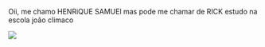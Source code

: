 Oii, me chamo HENRiQUE SAMUEl mas pode me chamar de RICK 
estudo na escola joão climaco

![](https://media1.tenor.com/m/xCkCA1qN2AMAAAAC/kiss-trophy-neymar-jr.gif)
